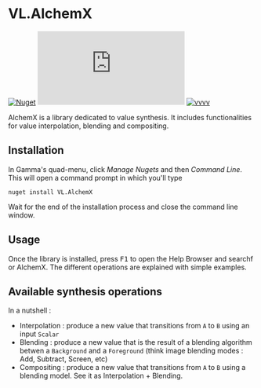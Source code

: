 # VL.AlchemX

[![Nuget](https://img.shields.io/nuget/vpre/VL.AlchemX?logo=nuget&style=flat-square)](https://www.nuget.org/packages/VL.AlchemX/) [![Matrix](https://img.shields.io/matrix/VL.Kairos:matrix.org?label=chat%20on%20element&logo=element&style=flat-square)](https://app.element.io/#/room/#VL.Kairos:matrix.org) [![vvvv](https://img.shields.io/static/v1?label=MADE%20WITH&message=VVVV&color=191919&style=flat-square)](https://visualprogramming.net/)

AlchemX is a library dedicated to value synthesis. It includes functionalities for value interpolation, blending and compositing.

## Installation

In Gamma's quad-menu, click _Manage Nugets_ and then _Command Line_. This will open a command prompt in which you'll type

```
nuget install VL.AlchemX
```

Wait for the end of the installation process and close the command line window.

## Usage

Once the library is installed, press <kbd>F1</kbd> to open the Help Browser and searchf or AlchemX. The different operations are explained with simple examples.

## Available synthesis operations

In a nutshell :

- Interpolation : produce a new value that transitions from `A` to `B` using an input `Scalar`
- Blending : produce a new value that is the result of a blending algorithm betwen a `Background` and a `Foreground` (think image blending modes : Add, Subtract, Screen, etc)
- Compositing : produce a new value that transitions from `A` to `B` using a blending model. See it as Interpolation + Blending.